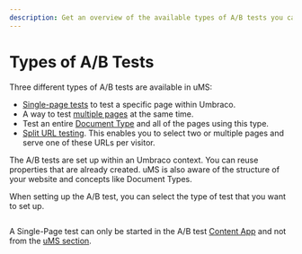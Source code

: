 ```yaml
---
description: Get an overview of the available types of A/B tests you can run with uMS.
---
```


# Types of A/B Tests

Three different types of A/B tests are available in uMS:

* [Single-page tests](../../../../../a-b-testing/types-of-a-b-tests/single-page-a-b-test/) to test a specific page within Umbraco.
* A way to test [multiple pages](multiple-pages-test.md) at the same time.
* Test an entire [Document Type](../../../../../a-b-testing/types-of-a-b-tests/per-document-type/) and all of the pages using this type.
* [Split URL testing](split-url-test.md). This enables you to select two or multiple pages and serve one of these URLs per visitor.

The A/B tests are set up within an Umbraco context. You can reuse properties that are already created. uMS is also aware of the structure of your website and concepts like Document Types.

When setting up the A/B test, you can select the type of test that you want to set up.

![]()

A Single-Page test can only be started in the A/B test [Content App](../../../../../the-umarketingsuite-broad-overview/content-apps/) and not from the [uMS section](unpublished-item-51de601d-1366-488a-8ad8-0b7f52c02be5/).
